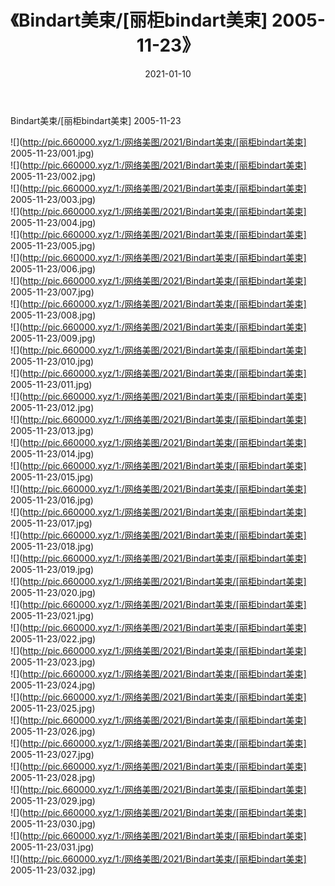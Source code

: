 ﻿---
layout: post
title:  《Bindart美束/[丽柜bindart美束] 2005-11-23》
date:   2021-01-10
img: http://pic.660000.xyz/1:/网络美图/2021/Bindart美束/[丽柜bindart美束] 2005-11-23/000.jpg
categories: [美女, 清纯, 唯美]
---

Bindart美束/[丽柜bindart美束] 2005-11-23

 ![](http://pic.660000.xyz/1:/网络美图/2021/Bindart美束/[丽柜bindart美束] 2005-11-23/001.jpg) <br>![](http://pic.660000.xyz/1:/网络美图/2021/Bindart美束/[丽柜bindart美束] 2005-11-23/002.jpg) <br>![](http://pic.660000.xyz/1:/网络美图/2021/Bindart美束/[丽柜bindart美束] 2005-11-23/003.jpg) <br>![](http://pic.660000.xyz/1:/网络美图/2021/Bindart美束/[丽柜bindart美束] 2005-11-23/004.jpg) <br>![](http://pic.660000.xyz/1:/网络美图/2021/Bindart美束/[丽柜bindart美束] 2005-11-23/005.jpg) <br>![](http://pic.660000.xyz/1:/网络美图/2021/Bindart美束/[丽柜bindart美束] 2005-11-23/006.jpg) <br>![](http://pic.660000.xyz/1:/网络美图/2021/Bindart美束/[丽柜bindart美束] 2005-11-23/007.jpg) <br>![](http://pic.660000.xyz/1:/网络美图/2021/Bindart美束/[丽柜bindart美束] 2005-11-23/008.jpg) <br>![](http://pic.660000.xyz/1:/网络美图/2021/Bindart美束/[丽柜bindart美束] 2005-11-23/009.jpg) <br>![](http://pic.660000.xyz/1:/网络美图/2021/Bindart美束/[丽柜bindart美束] 2005-11-23/010.jpg) <br>![](http://pic.660000.xyz/1:/网络美图/2021/Bindart美束/[丽柜bindart美束] 2005-11-23/011.jpg) <br>![](http://pic.660000.xyz/1:/网络美图/2021/Bindart美束/[丽柜bindart美束] 2005-11-23/012.jpg) <br>![](http://pic.660000.xyz/1:/网络美图/2021/Bindart美束/[丽柜bindart美束] 2005-11-23/013.jpg) <br>![](http://pic.660000.xyz/1:/网络美图/2021/Bindart美束/[丽柜bindart美束] 2005-11-23/014.jpg) <br>![](http://pic.660000.xyz/1:/网络美图/2021/Bindart美束/[丽柜bindart美束] 2005-11-23/015.jpg) <br>![](http://pic.660000.xyz/1:/网络美图/2021/Bindart美束/[丽柜bindart美束] 2005-11-23/016.jpg) <br>![](http://pic.660000.xyz/1:/网络美图/2021/Bindart美束/[丽柜bindart美束] 2005-11-23/017.jpg) <br>![](http://pic.660000.xyz/1:/网络美图/2021/Bindart美束/[丽柜bindart美束] 2005-11-23/018.jpg) <br>![](http://pic.660000.xyz/1:/网络美图/2021/Bindart美束/[丽柜bindart美束] 2005-11-23/019.jpg) <br>![](http://pic.660000.xyz/1:/网络美图/2021/Bindart美束/[丽柜bindart美束] 2005-11-23/020.jpg) <br>![](http://pic.660000.xyz/1:/网络美图/2021/Bindart美束/[丽柜bindart美束] 2005-11-23/021.jpg) <br>![](http://pic.660000.xyz/1:/网络美图/2021/Bindart美束/[丽柜bindart美束] 2005-11-23/022.jpg) <br>![](http://pic.660000.xyz/1:/网络美图/2021/Bindart美束/[丽柜bindart美束] 2005-11-23/023.jpg) <br>![](http://pic.660000.xyz/1:/网络美图/2021/Bindart美束/[丽柜bindart美束] 2005-11-23/024.jpg) <br>![](http://pic.660000.xyz/1:/网络美图/2021/Bindart美束/[丽柜bindart美束] 2005-11-23/025.jpg) <br>![](http://pic.660000.xyz/1:/网络美图/2021/Bindart美束/[丽柜bindart美束] 2005-11-23/026.jpg) <br>![](http://pic.660000.xyz/1:/网络美图/2021/Bindart美束/[丽柜bindart美束] 2005-11-23/027.jpg) <br>![](http://pic.660000.xyz/1:/网络美图/2021/Bindart美束/[丽柜bindart美束] 2005-11-23/028.jpg) <br>![](http://pic.660000.xyz/1:/网络美图/2021/Bindart美束/[丽柜bindart美束] 2005-11-23/029.jpg) <br>![](http://pic.660000.xyz/1:/网络美图/2021/Bindart美束/[丽柜bindart美束] 2005-11-23/030.jpg) <br>![](http://pic.660000.xyz/1:/网络美图/2021/Bindart美束/[丽柜bindart美束] 2005-11-23/031.jpg) <br>![](http://pic.660000.xyz/1:/网络美图/2021/Bindart美束/[丽柜bindart美束] 2005-11-23/032.jpg) <br>